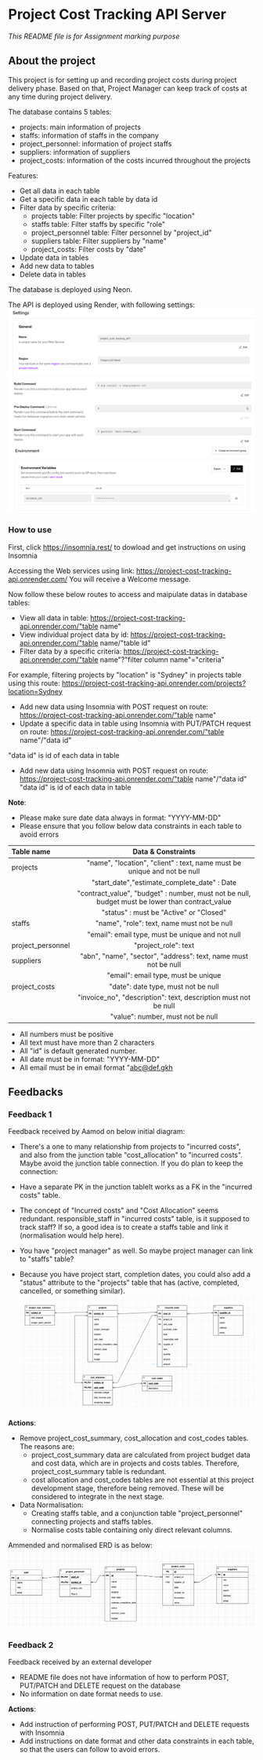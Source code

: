 # Project Cost Tracking API Server

*This README file is for Assignment marking purpose*

## About the project
This project is for setting up and recording project costs during project delivery phase. Based on that, Project Manager can keep track of costs at any time during project delivery. 

The database contains 5 tables:
- projects: main information of projects
- staffs: information of staffs in the company
- project_personnel: information of project staffs
- suppliers: information of suppliers
- project_costs: information of the costs incurred throughout the projects

Features:
- Get all data in each table
- Get a specific data in each table by data id
- Filter data by specific criteria:
  - projects table: Filter projects by specific "location"
  - staffs table: Filter staffs by specific "role"
  - project_personnel table: Filter personnel by "project_id"
  - suppliers table: Filter suppliers by "name"
  - project_costs: Filter costs by "date"
- Update data in tables 
- Add new data to tables
- Delete data in tables

The database is deployed using Neon.

The API is deployed using Render, with following settings:
![alt text](images/render1.png)
![alt text](images/render2.png)
![alt text](images/render3.png)

### How to use

First, click https://insomnia.rest/ to dowload and get instructions on using Insomnia 

Accessing the Web services using link: https://project-cost-tracking-api.onrender.com/
You will receive a Welcome message. 

Now follow these below routes to access and maipulate datas in database tables:

- View all data in table: https://project-cost-tracking-api.onrender.com/"table name"
- View individual project data by id: https://project-cost-tracking-api.onrender.com/"table name/"table id"
- Filter data by a specific criteria: https://project-cost-tracking-api.onrender.com/"table name"?"filter column name"="criteria"

For example, filtering projects by "location" is "Sydney" in projects table using this route:
https://project-cost-tracking-api.onrender.com/projects?location=Sydney
- Add new data using Insomnia with POST request on route: https://project-cost-tracking-api.onrender.com/"table name"
- Update a specific data in table using Insomnia with PUT/PATCH request on route: https://project-cost-tracking-api.onrender.com/"table name"/"data id" 

"data id" is id of each data in table
- Add new data using Insomnia with POST request on route: https://project-cost-tracking-api.onrender.com/"table name"/"data id"
"data id" is id of each data in table


**Note**: 
- Please make sure date data always in format: "YYYY-MM-DD"
- Please ensure that you follow below data constraints in each table to avoid errors


| Table name | Data & Constraints| 
|:---------|:--------:|
| projects   | "name", "location", "client" : text, name must be unique and not be null  | 
|             | "start_date","estimate_complete_date" : Date   | 
|             | "contract_value", "budget" : number, must not be null, budget must be lower than contract_value  | 
|  | "status" : must be "Active" or "Closed"  | 
| staffs | "name", "role": text, name must not be null | 
|         | "email": email type, must be unique and not null  | 
| project_personnel | "project_role": text| 
| suppliers | "abn", "name", "sector", "address": text, name must not be null | 
|  | "email": email type, must be unique | 
| project_costs | "date": date type, must not be null | 
|  | "invoice_no", "description": text, description must not be null  | 
|  | "value": number, must not be null  | 

  - All numbers must be positive
  - All text must have more than 2 characters
  - All "id" is default generated number.
  - All date must be in format: "YYYY-MM-DD"
  - All email must be in email format "abc@def.gkh


## Feedbacks 

### Feedback 1
Feedback received by Aamod on below initial diagram:
- There's a one to many relationship from projects to "incurred costs", and also from the junction table "cost_allocation" to "incurred costs". Maybe avoid the junction table connection. If you do plan to keep the connection:
  
- Have a separate PK in the junction tableIt works as a FK in the "incurred costs" table.

- The concept of "Incurred costs" and "Cost Allocation" seems redundant.
responsible_staff in "incurred costs" table, is it supposed to track staff? If so, a good idea is to create a staffs table and link it (normalisation would help here).

- You have "project manager" as well. So maybe project manager can link to "staffs" table?

- Because you have project start, completion dates, you could also add a "status" attribute to the "projects" table that has (active, completed, cancelled, or something similar).
![alt text](<images/ERD ver1.png>)

**Actions**:
- Remove project_cost_summary, cost_allocation and cost_codes tables. The reasons are:
  - project_cost_summary data are calculated from project budget data and cost data, which are in projects and costs tables. Therefore, project_cost_summary table is redundant.  
  - cost allocation and cost_codes tables are not essential at this project development stage, therefore being removed. These will be considered to integrate in the next stage. 
- Data Normalisation:
  - Creating staffs table, and a conjunction table "project_personnel" connecting projects and staffs tables. 
  - Normalise costs table containing only direct relevant columns.

Ammended and normalised ERD is as below:
![alt text](<images/ERD ver2.png>)

### Feedback 2
Feedback received by an external developer
- README file does not have information of how to perform POST, PUT/PATCH and DELETE request on the database
- No information on date format needs to use. 

**Actions**:
- Add instruction of performing POST, PUT/PATCH and DELETE requests with Insomnia
- Add instructions on date format and other data constraints in each table, so that the users can follow to avoid errors. 
